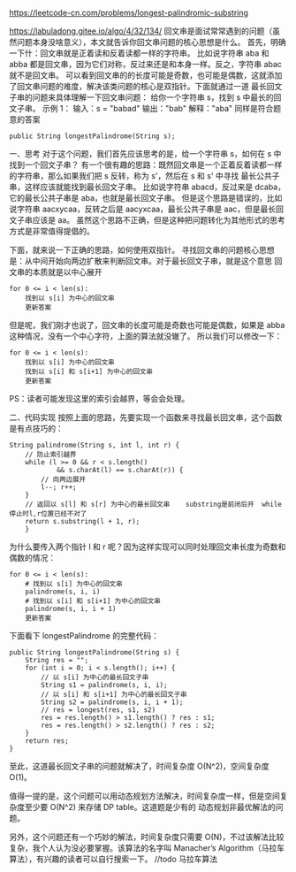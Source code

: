 https://leetcode-cn.com/problems/longest-palindromic-substring

https://labuladong.gitee.io/algo/4/32/134/
回文串是面试常常遇到的问题（虽然问题本身没啥意义），本文就告诉你回文串问题的核心思想是什么。
首先，明确一下什：回文串就是正着读和反着读都一样的字符串。
比如说字符串 aba 和 abba 都是回文串，因为它们对称，反过来还是和本身一样。反之，字符串 abac 就不是回文串。
可以看到回文串的的长度可能是奇数，也可能是偶数，这就添加了回文串问题的难度，解决该类问题的核心是双指针。下面就通过一道
   最长回文子串的问题来具体理解一下回文串问题：
给你一个字符串 s，找到 s 中最长的回文子串。
示例 1：
输入：s = "babad"
输出："bab"
解释："aba" 同样是符合题意的答案
```
public String longestPalindrome(String s);
```

一、思考
对于这个问题，我们首先应该思考的是，给一个字符串 s，如何在 s 中找到一个回文子串？
有一个很有趣的思路：既然回文串是一个正着反着读都一样的字符串，那么如果我们把 s 反转，称为 s'，然后在 s 和 s' 中寻找
   最长公共子串，这样应该就能找到最长回文子串。
比如说字符串 abacd，反过来是 dcaba，它的最长公共子串是 aba，也就是最长回文子串。
但是这个思路是错误的，比如说字符串 aacxycaa，反转之后是 aacyxcaa，最长公共子串是 aac，但是最长回文子串应该是 aa。
虽然这个思路不正确，但是这种把问题转化为其他形式的思考方式是非常值得提倡的。

下面，就来说一下正确的思路，如何使用双指针。
寻找回文串的问题核心思想是：从中间开始向两边扩散来判断回文串。对于最长回文子串，就是这个意思
回文串的本质就是以中心展开
```
for 0 <= i < len(s):
    找到以 s[i] 为中心的回文串
    更新答案
```
但是呢，我们刚才也说了，回文串的长度可能是奇数也可能是偶数，如果是 abba这种情况，没有一个中心字符，上面的算法就没辙了。
  所以我们可以修改一下：
```
for 0 <= i < len(s):
    找到以 s[i] 为中心的回文串
    找到以 s[i] 和 s[i+1] 为中心的回文串
    更新答案
```
PS：读者可能发现这里的索引会越界，等会会处理。


二、代码实现
按照上面的思路，先要实现一个函数来寻找最长回文串，这个函数是有点技巧的：
```
String palindrome(String s, int l, int r) {
    // 防止索引越界
    while (l >= 0 && r < s.length()
            && s.charAt(l) == s.charAt(r)) {
        // 向两边展开
        l--; r++;
    }
    // 返回以 s[l] 和 s[r] 为中心的最长回文串    substring是前闭后开  while停止时l,r位置已经不对了
    return s.substring(l + 1, r);
    }
```
为什么要传入两个指针 l 和 r 呢？因为这样实现可以同时处理回文串长度为奇数和偶数的情况：
```
for 0 <= i < len(s):
    # 找到以 s[i] 为中心的回文串
    palindrome(s, i, i)
    # 找到以 s[i] 和 s[i+1] 为中心的回文串
    palindrome(s, i, i + 1)
    更新答案
```
下面看下 longestPalindrome 的完整代码：
```
public String longestPalindrome(String s) {
    String res = "";
    for (int i = 0; i < s.length(); i++) {
        // 以 s[i] 为中心的最长回文子串
        String s1 = palindrome(s, i, i);
        // 以 s[i] 和 s[i+1] 为中心的最长回文子串
        String s2 = palindrome(s, i, i + 1);
        // res = longest(res, s1, s2)
        res = res.length() > s1.length() ? res : s1;
        res = res.length() > s2.length() ? res : s2;
    }
    return res;
}
```

至此，这道最长回文子串的问题就解决了，时间复杂度 O(N^2)，空间复杂度 O(1)。

值得一提的是，这个问题可以用动态规划方法解决，时间复杂度一样，但是空间复杂度至少要 O(N^2) 来存储 DP table。这道题是少有的
  动态规划非最优解法的问题。

另外，这个问题还有一个巧妙的解法，时间复杂度只需要 O(N)，不过该解法比较复杂，我个人认为没必要掌握。该算法的名字叫 
  Manacher’s Algorithm（马拉车算法），有兴趣的读者可以自行搜索一下。
//todo 马拉车算法